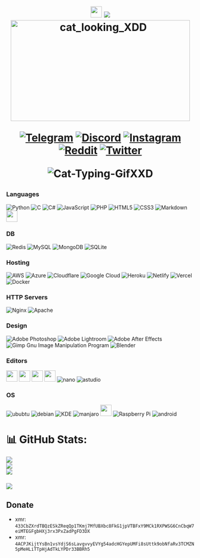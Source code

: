 <h1 align="center">
<img src="https://media.giphy.com/media/hvRJCLFzcasrR4ia7z/giphy.gif" width="30"/>
<img src="https://readme-typing-svg.herokuapp.com?font=Kalam&size=26&color=F7E253FF&width=180&height=30&vCenter=true&lines=Hello+Homan!+"/><br>
<img alt="cat_looking_XDD" src="https://user-images.githubusercontent.com/66136622/175810084-554d9dd6-fd5f-4836-a220-4892a7b00d7d.png"  width="480" height="270"/>
<br>

[![Telegram](https://img.shields.io/badge/Telegram-00ACEE.svg?logo=Telegram&logoColor=white)](https://t.me/xd2222)
[![Discord](https://img.shields.io/badge/Discord-%237289DA.svg?logo=discord&logoColor=white)](https://discordapp.com/users/578915464064008205) 
[![Instagram](https://img.shields.io/badge/Instagram-%23E4405F.svg?logo=Instagram&logoColor=white)](https://instagram.com/_.xd22) 
[![Reddit](https://img.shields.io/badge/Reddit-%23FF4500.svg?logo=Reddit&logoColor=white)](https://reddit.com/user/_xd22)
[![Twitter](https://img.shields.io/badge/Twitter-00ACEE.svg?logo=Twitter&logoColor=white)](https://twitter.com/_xd222)



![Cat-Typing-GifXXD](https://user-images.githubusercontent.com/66136622/186691859-4d88bf17-a239-4c5f-8c50-51dedbc401dd.gif)

</h1>

### Languages
![Python](https://img.shields.io/badge/python-000?style=for-the-badge&logo=python) 
![C](https://img.shields.io/badge/c-000?style=for-the-badge&logo=c&logoColor=white) 
![C#](https://img.shields.io/badge/csharp-000?style=for-the-badge&logo=csharp) 
![JavaScript](https://img.shields.io/badge/-JavaScript-000?style=for-the-badge&logo=javascript) 
![PHP](https://img.shields.io/badge/php-000?style=for-the-badge&logo=php) 
![HTML5](https://img.shields.io/badge/-HTML5-000?style=for-the-badge&logo=html5)
![CSS3](https://img.shields.io/badge/-CSS3-000?styl=for-the-badge&logo=css3)
![Markdown](https://img.shields.io/badge/markdown-%23000000.svg?style=for-the-badge&logo=markdown&logoColor=white) 
<img src="https://user-images.githubusercontent.com/66136622/175923495-8754638f-052d-4e9c-b9f8-d4faf5d3b15c.svg" width="30"/>
### DB
![Redis](https://img.shields.io/badge/redis-000.svg?style=for-the-badge&logo=redis) 
![MySQL](https://img.shields.io/badge/mysql-000.svg?style=for-the-badge&logo=mysql) 
![MongoDB](https://img.shields.io/badge/MongoDB-000.svg?style=for-the-badge&logo=mongodb) 
![SQLite](https://img.shields.io/badge/sqlite-000.svg?style=for-the-badge&logo=sqlite) 
### Hosting
![AWS](https://img.shields.io/badge/AWS-000.svg?style=for-the-badge&logo=amazon-aws) 
![Azure](https://img.shields.io/badge/azure-000.svg?style=for-the-badge&logo=azure-devops) 
![Cloudflare](https://img.shields.io/badge/Cloudflare-000?style=for-the-badge&logo=Cloudflare) 
![Google Cloud](https://img.shields.io/badge/Google%20Cloud-000.svg?style=for-the-badge&logo=google-cloud) 
![Heroku](https://img.shields.io/badge/heroku-000.svg?style=for-the-badge&logo=heroku) 
![Netlify](https://img.shields.io/badge/netlify-000.svg?style=for-the-badge&logo=netlify) 
![Vercel](https://img.shields.io/badge/vercel-000.svg?style=for-the-badge&logo=vercel) 
![Docker](https://img.shields.io/badge/docker-000.svg?style=for-the-badge&logo=docker) 
### HTTP Servers
![Nginx](https://img.shields.io/badge/nginx-000.svg?style=for-the-badge&logo=nginx) 
![Apache](https://img.shields.io/badge/apache-000.svg?style=for-the-badge&logo=apache) 
### Design
![Adobe Photoshop](https://img.shields.io/badge/adobephotoshop-000.svg?style=for-the-badge&logo=adobephotoshop) 
![Adobe Lightroom](https://img.shields.io/badge/Adobe%20Lightroom-000.svg?style=for-the-badge&logo=Adobe%20Lightroom) 
![Adobe After Effects](https://img.shields.io/badge/Adobe%20After%20Effects-000.svg?style=for-the-badge&logo=Adobe%20After%20Effects) 
![Gimp Gnu Image Manipulation Program](https://img.shields.io/badge/Gimp-000?style=for-the-badge&logo=gimp) 
![Blender](https://img.shields.io/badge/blender-000.svg?style=for-the-badge&logo=blender) 
### Editors
<img src="https://user-images.githubusercontent.com/66136622/177140912-1d4901bd-93dd-470f-9740-9b9212203d6c.svg" width="30"/> <img src="https://user-images.githubusercontent.com/66136622/177140923-7bb9c5d4-bfa4-4d97-b3dd-e6107d4e82f9.svg" width="30"/> <img src="https://user-images.githubusercontent.com/66136622/177140929-1bc56bfe-656f-4c26-8c8e-412bde2ee328.svg" width="30"/> <img src="https://user-images.githubusercontent.com/66136622/177140937-1cd2bda5-f263-47f8-999f-0285b3c09c89.svg" width="30"/>
![nano](https://img.shields.io/badge/nano-000.svg?style=for-the-badge&logo=gnu-nano) 
![astudio](https://img.shields.io/badge/Android%20studio-000?style=for-the-badge&logo=Android-studio) 


### OS
![ububtu](https://img.shields.io/badge/ubuntu-000.svg?style=for-the-badge&logo=ubuntu) 
![debian](https://img.shields.io/badge/debian-000.svg?style=for-the-badge&logo=debian) 
![KDE](https://img.shields.io/badge/kde-000.svg?style=for-the-badge&logo=kde) 
![manjaro](https://img.shields.io/badge/manjaro-000.svg?style=for-the-badge&logo=manjaro) 
<img src="https://user-images.githubusercontent.com/66136622/177137719-717cd856-25b4-42b2-81c7-462403576627.svg" width="30"/>
![Raspberry Pi](https://img.shields.io/badge/-RaspberryPi-000?style=for-the-badge&logo=Raspberry-Pi) 
![android](https://img.shields.io/badge/android-000?style=for-the-badge&logo=android) 

# 📊 GitHub Stats:
![](https://github-readme-stats.vercel.app/api?username=justxd22&theme=radical&hide_border=false&include_all_commits=true&count_private=true)<br/>
![](https://github-readme-streak-stats.herokuapp.com/?user=justxd22&theme=radical&hide_border=false)<br/>
![](https://github-readme-stats.vercel.app/api/top-langs/?username=justxd22&theme=radical&hide_border=false&include_all_commits=true&count_private=true&layout=compact)

### 
![](https://quotes-github-readme.vercel.app/api?type=horizontal&theme=algolia)


## Donate

- xmr: `433CbZXrdTBQzESkZReqQp1TKmj7MfUBXbc8FkG1jpVTBFxY9MCk1RXPWSG6CnCbqW7eiMTEGFgbHXj3rx3PxZadPgFD3DX`
- xmr: `4ACPJKijtYsBn1vsYdjS6sLavgvvyEVYg54adcHGYepUMFi8sUttk9obNfaRv3TCMZN5pMeHLiTTpHjAdTkLYPDr33BBRh5`
